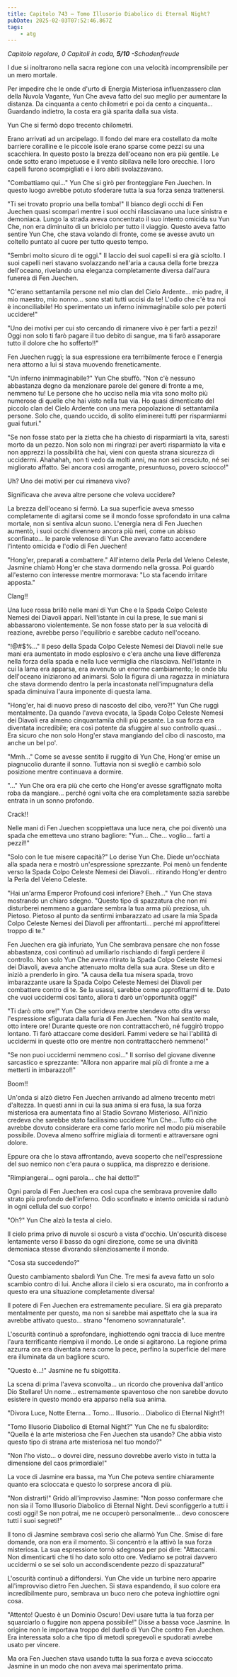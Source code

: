 ```yaml
---
title: Capitolo 743 – Tomo Illusorio Diabolico di Eternal Night?
pubDate: 2025-02-03T07:52:46.867Z
tags:
    - atg
---
```



<em>Capitolo regolare,</em>
<em>0 Capitoli in coda, <strong>5/10</strong></em>
<em>-Schadenfreude</em>


I due si inoltrarono nella sacra regione con una velocità incomprensibile per un mero mortale.


Per impedire che le onde d'urto di Energia Misteriosa influenzassero clan della Nuvola Vagante, Yun Che aveva fatto del suo meglio per aumentare la distanza. Da cinquanta a cento chilometri e poi da cento a cinquanta... Guardando indietro, la costa era già sparita dalla sua vista.


Yun Che si fermò dopo trecento chilometri.


Erano arrivati ad un arcipelago. Il fondo del mare era costellato da molte barriere coralline e le piccole isole erano sparse come pezzi su una scacchiera. In questo posto la brezza dell'oceano non era più gentile. Le onde sotto erano impetuose e il vento sibilava nelle loro orecchie. I loro capelli furono scompigliati e i loro abiti svolazzavano.


"Combattiamo qui..." Yun Che si girò per fronteggiare Fen Juechen. In questo luogo avrebbe potuto sfoderare tutta la sua forza senza trattenersi.


"Ti sei trovato proprio una bella tomba!" Il bianco degli occhi di Fen Juechen quasi scomparì mentre i suoi occhi rilasciavano una luce sinistra e demoniaca. Lungo la strada aveva concentrato il suo intento omicida su Yun Che, non era diminuito di un briciolo per tutto il viaggio. Questo aveva fatto sentire Yun Che, che stava volando di fronte, come se avesse avuto un coltello puntato al cuore per tutto questo tempo.


"Sembri molto sicuro di te oggi." Il laccio dei suoi capelli si era già sciolto. I suoi capelli neri stavano svolazzando nell'aria a causa della forte brezza dell'oceano, rivelando una eleganza completamente diversa dall'aura funerea di Fen Juechen.


"C'erano settantamila persone nel mio clan del Cielo Ardente... mio padre, il mio maestro, mio nonno... sono stati tutti uccisi da te! L'odio che c'è tra noi è inconciliabile! Ho sperimentato un inferno inimmaginabile solo per poterti uccidere!"


"Uno dei motivi per cui sto cercando di rimanere vivo è per farti a pezzi! Oggi non solo ti farò pagare il tuo debito di sangue, ma ti farò assaporare tutto il dolore che ho sofferto!!"


Fen Juechen ruggì; la sua espressione era terribilmente feroce e l'energia nera attorno a lui si stava muovendo freneticamente.


"Un inferno inimmaginabile?" Yun Che sbuffò. "Non c'è nessuno abbastanza degno da menzionare parole del genere di fronte a me, nemmeno tu! Le persone che ho ucciso nella mia vita sono molto più numerose di quelle che hai visto nella tua via. Ho quasi dimenticato del piccolo clan del Cielo Ardente con una mera popolazione di settantamila persone. Solo che, quando uccido, di solito eliminerei tutti per risparmiarmi guai futuri."


"Se non fosse stato per la zietta che ha chiesto di risparmiarti la vita, saresti morto da un pezzo. Non solo non mi ringrazi per averti risparmiato la vita e non apprezzi la possibilità che hai, vieni con questa strana sicurezza di uccidermi. Ahahahah, non ti vedo da molti anni, ma non sei cresciuto, né sei migliorato affatto. Sei ancora così arrogante, presuntuoso, povero sciocco!"


Uh? Uno dei motivi per cui rimaneva vivo?


Significava che aveva altre persone che voleva uccidere?


La brezza dell'oceano si fermò. La sua superficie aveva smesso completamente di agitarsi come se il mondo fosse sprofondato in una calma mortale, non si sentiva alcun suono. L'energia nera di Fen Juechen aumentò, i suoi occhi divennero ancora più neri, come un abisso sconfinato... le parole velenose di Yun Che avevano fatto accendere l'intento omicida e l'odio di Fen Juechen!


"Hong'er, preparati a combattere." All'interno della Perla del Veleno Celeste, Jasmine chiamò Hong'er che stava dormendo nella grossa. Poi guardò all'esterno con interesse mentre mormorava: "Lo sta facendo irritare apposta."


Clang!!


Una luce rossa brillò nelle mani di Yun Che e la Spada Colpo Celeste Nemesi dei Diavoli apparì. Nell'istante in cui la prese, le sue mani si abbassarono violentemente. Se non fosse stato per la sua velocità di reazione, avrebbe perso l'equilibrio e sarebbe caduto nell'oceano.


"!@#$%..." Il peso della Spada Colpo Celeste Nemesi dei Diavoli nelle sue mani era aumentato in modo esplosivo e c'era anche una lieve differenza nella forza della spada e nella luce vermiglia che rilasciava. Nell'istante in cui la lama era apparsa, era avvenuto un enorme cambiamento; le onde blu dell'oceano iniziarono ad animarsi. Solo la figura di una ragazza in miniatura che stava dormendo dentro la perla incastonata nell'impugnatura della spada diminuiva l'aura imponente di questa lama.


"Hong'er, hai di nuovo preso di nascosto del cibo, vero?!" Yun Che ruggì mentalmente. Da quando l'aveva evocata, la Spada Colpo Celeste Nemesi dei Diavoli era almeno cinquantamila chili più pesante. La sua forza era diventata incredibile; era così potente da sfuggire al suo controllo quasi... Era sicuro che non solo Hong'er stava mangiando del cibo di nascosto, ma anche un bel po'.


"Mmh..." Come se avesse sentito il ruggito di Yun Che, Hong'er emise un piagnucolio durante il sonno. Tuttavia non si svegliò e cambiò solo posizione mentre continuava a dormire.


"..." Yun Che ora era più che certo che Hong'er avesse sgraffignato molta roba da mangiare... perché ogni volta che era completamente sazia sarebbe entrata in un sonno profondo.


Crack!!


Nelle mani di Fen Juechen scoppiettava una luce nera, che poi diventò una spada che emetteva uno strano bagliore: "Yun... Che... voglio... farti a pezzi!!"


"Solo con le tue misere capacità?" Lo derise Yun Che. Diede un'occhiata alla spada nera e mostrò un'espressione sprezzante. Poi menò un fendente verso la Spada Colpo Celeste Nemesi dei Diavoli... ritirando Hong'er dentro la Perla del Veleno Celeste.


"Hai un'arma Emperor Profound così inferiore? Eheh..." Yun Che stava mostrando un chiaro sdegno. "Questo tipo di spazzatura che non mi disturberei nemmeno a guardare sembra la tua arma più preziosa, uh. Pietoso. Pietoso al punto da sentirmi imbarazzato ad usare la mia Spada Colpo Celeste Nemesi dei Diavoli per affrontarti... perché mi approfitterei troppo di te."


Fen Juechen era già infuriato, Yun Che sembrava pensare che non fosse abbastanza, così continuò ad umiliarlo rischiando di fargli perdere il controllo. Non solo Yun Che aveva ritirato la Spada Colpo Celeste Nemesi dei Diavoli, aveva anche attenuato molta della sua aura. Stese un dito e iniziò a prenderlo in giro. "A causa della tua misera spada, trovo imbarazzante usare la Spada Colpo Celeste Nemesi dei Diavoli per combattere contro di te. Se la usassi, sarebbe come approfittarmi di te. Dato che vuoi uccidermi così tanto, allora ti darò un'opportunità oggi!"


"Ti darò otto ore!" Yun Che sorrideva mentre stendeva otto dita verso l'espressione sfigurata dalla furia di Fen Juechen. "Non hai sentito male, otto intere ore! Durante queste ore non contrattaccherò, né fuggirò troppo lontano. Ti farò attaccare come desideri. Fammi vedere se hai l'abilità di uccidermi in queste otto ore mentre non contrattaccherò nemmeno!"


"Se non puoi uccidermi nemmeno così..." Il sorriso del giovane divenne sarcastico e sprezzante: "Allora non apparire mai più di fronte a me a metterti in imbarazzo!!"


Boom!!


Un'onda si alzò dietro Fen Juechen arrivando ad almeno trecento metri d'altezza. In questi anni in cui la sua anima si era fusa, la sua forza misteriosa era aumentata fino al Stadio Sovrano Misterioso. All'inizio credeva che sarebbe stato facilissimo uccidere Yun Che... Tutto ciò che avrebbe dovuto considerare era come farlo morire nel modo più miserabile possibile. Doveva almeno soffrire migliaia di tormenti e attraversare ogni dolore.


Eppure ora che lo stava affrontando, aveva scoperto che nell'espressione del suo nemico non c'era paura o supplica, ma disprezzo e derisione.


"Rimpiangerai... ogni parola... che hai detto!!"


Ogni parola di Fen Juechen era così cupa che sembrava provenire dallo strato più profondo dell'inferno. Odio sconfinato e intento omicida si radunò in ogni cellula del suo corpo!


"Oh?" Yun Che alzò la testa al cielo.


Il cielo prima privo di nuvole si oscurò a vista d'occhio. Un'oscurità discese lentamente verso il basso da ogni direzione, come se una divinità demoniaca stesse divorando silenziosamente il mondo.


"Cosa sta succedendo?"


Questo cambiamento sbalordì Yun Che. Tre mesi fa aveva fatto un solo scambio contro di lui. Anche allora il cielo si era oscurato, ma in confronto a questo era una situazione completamente diversa!


Il potere di Fen Juechen era estremamente peculiare. Si era già preparato mentalmente per questo, ma non si sarebbe mai aspettato che la sua ira avrebbe attivato questo... strano "fenomeno sovrannaturale".


L'oscurità continuò a sprofondare, inghiottendo ogni traccia di luce mentre l'aura terrificante riempiva il mondo. Le onde si agitarono. La regione prima azzurra ora era diventata nera come la pece, perfino la superficie del mare era illuminata da un bagliore scuro.


"Questo è...!" Jasmine ne fu sbigottita.


La scena di prima l'aveva sconvolta... un ricordo che proveniva dall'antico Dio Stellare! Un nome... estremamente spaventoso che non sarebbe dovuto esistere in questo mondo era apparso nella sua anima.


"Divora Luce, Notte Eterna... Tomo... Illusorio... Diabolico di Eternal Night?!


"Tomo Illusorio Diabolico di Eternal Night?" Yun Che ne fu sbalordito: "Quella è la arte misteriosa che Fen Juechen sta usando? Che abbia visto questo tipo di strana arte misteriosa nel tuo mondo?"


"Non l'ho visto... o dovrei dire, nessuno dovrebbe averlo visto in tutta la dimensione del caos primordiale!"


La voce di Jasmine era bassa, ma Yun Che poteva sentire chiaramente quanto era scioccata e questo lo sorprese ancora di più.


"Non distrarti!" Gridò all'improvviso Jasmine: "Non posso confermare che non sia il Tomo Illusorio Diabolico di Eternal Night. Devi sconfiggerlo a tutti i costi oggi! Se non potrai, me ne occuperò personalmente... devo conoscere tutti i suoi segreti!"


Il tono di Jasmine sembrava così serio che allarmò Yun Che. Smise di fare domande, ora non era il momento. Si concentrò e la attivò la sua forza misteriosa. La sua espressione tornò sdegnosa per poi dire: "Attaccami. Non dimenticarti che ti ho dato solo otto ore. Vediamo se potrai davvero uccidermi o se sei solo un accondiscendente pezzo di spazzatura!"


L'oscurità continuò a diffondersi. Yun Che vide un turbine nero apparire all'improvviso dietro Fen Juechen. Si stava espandendo, il suo colore era incredibilmente puro, sembrava un buco nero che poteva inghiottire ogni cosa.


"Attento! Questo è un Dominio Oscuro! Devi usare tutta la tua forza per squarciarlo o fuggire non appena possibile!" Disse a bassa voce Jasmine. In origine non le importava troppo del duello di Yun Che contro Fen Juechen. Era interessata solo a che tipo di metodi spregevoli e spudorati avrebe usato per vincere.


Ma ora Fen Juechen stava usando tutta la sua forza e aveva scioccato Jasmine in un modo che non aveva mai sperimentato prima.
                                


                                



